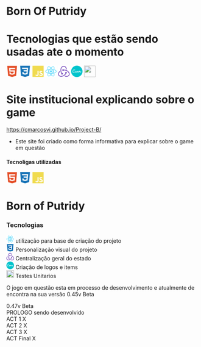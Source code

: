 # Born Of Putridy

# Tecnologias que estão sendo usadas ate o momento 
<img src="https://github.com/devicons/devicon/blob/master/icons/html5/html5-plain.svg" width="30px" height="30px"></img>
<img src="https://github.com/devicons/devicon/blob/master/icons/css3/css3-plain.svg" width="30px" height="30px"></img>
<img src="https://github.com/devicons/devicon/blob/master/icons/javascript/javascript-plain.svg" width="30px" height="30px"></img>
<img src="https://github.com/devicons/devicon/blob/master/icons/react/react-original.svg" width="30px" height="30px"></img>
<img src="https://github.com/devicons/devicon/blob/master/icons/redux/redux-original.svg" width="30px" height="30px"></img>
<img src="https://github.com/devicons/devicon/blob/master/icons/canva/canva-original.svg" width="30px" height="30px"></img>
<img src="https://vitest.dev/logo-shadow.svg" width="30px" height="30px"></img>

# Site institucional explicando sobre o game
https://cmarcosvi.github.io/Project-B/
- Este site foi criado como forma informativa para explicar sobre o game em questão

#### Tecnoligas utilizadas<br/>
<img src="https://github.com/devicons/devicon/blob/master/icons/html5/html5-plain.svg" width="30px" height="30px"></img>
<img src="https://github.com/devicons/devicon/blob/master/icons/css3/css3-plain.svg" width="30px" height="30px"></img>
<img src="https://github.com/devicons/devicon/blob/master/icons/javascript/javascript-plain.svg" width="30px" height="30px"></img>

# Born of Putridy
### Tecnologias
<img src="https://github.com/devicons/devicon/blob/master/icons/react/react-original.svg" width="20px" height="20px"></img> 
utilização para base de criação do projeto
<br/>
<img src="https://github.com/devicons/devicon/blob/master/icons/css3/css3-plain.svg" width="20px" height="20px"></img>
Personalização visual do projeto
<br/>
<img src="https://github.com/devicons/devicon/blob/master/icons/redux/redux-original.svg" width="20px" height="20px"></img>
Centralização geral do estado 
<br/>
<img src="https://github.com/devicons/devicon/blob/master/icons/canva/canva-original.svg" width="20px" height="20px"></img>
Criação de logos e items
<br/>
<img src="https://vitest.dev/logo-shadow.svg" width="20px" height="20px"></img>
Testes Unitarios


O jogo em questão esta em processo de desenvolvimento e atualmente de encontra na sua versão 0.45v Beta


0.47v Beta
<br/>
PROLOGO sendo desenvolvido
<br/>
ACT 1 X
<br/>
ACT 2 X
<br/>
ACT 3 X
<br/>
ACT Final X
